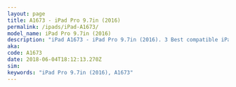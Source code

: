 ```yaml
---
layout: page
title: A1673 - iPad Pro 9.7in (2016)
permalink: /ipads/iPad-A1673/
model_name: iPad Pro 9.7in (2016)
description: "iPad A1673 - iPad Pro 9.7in (2016). 3 Best compatible iPad cases, pens, chargers and keyboards."
aka: 
code: A1673
date: 2018-06-04T18:12:13.270Z
sim: 
keywords: "iPad Pro 9.7in (2016), A1673"
---
```


